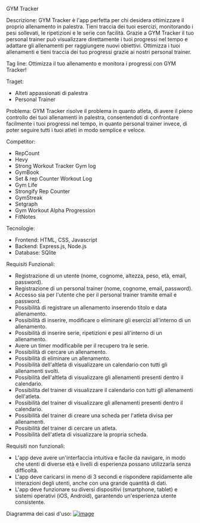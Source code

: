 GYM Tracker

Descrizione:
GYM Tracker è l'app perfetta per chi desidera ottimizzare il proprio allenamento in palestra. Tieni traccia dei tuoi esercizi, monitorando i pesi sollevati, le ripetizioni e le serie con facilità. Grazie a GYM Tracker il tuo personal trainer può visualizzare direttamente i tuoi progressi nel tempo e adattare gli allenamenti per raggiungere nuovi obiettivi.  Ottimizza i tuoi allenamenti e tieni traccia dei tuo progressi grazie ai nostri personal trainer.

Tag line: 
Ottimizza il tuo allenamento e monitora i progressi con GYM Tracker!

Traget:
- Alteti appassionati di palestra
- Personal Trainer

Problema: 
GYM Tracker risolve il problema in quanto atleta, di avere il pieno controllo dei tuoi allenamenti in palestra, consentendoti di confrontare facilmente i tuoi progressi nel tempo, in quanto personal trainer invece, di poter seguire tutti i tuoi atleti in modo semplice e veloce.

Competitor:
- RepCount
- Hevy
- Strong Workout Tracker Gym log
- GymBook
- Set & rep Counter Workout Log
- Gym Life
- Strongify Rep Counter
- GymStreak
- Setgraph
- Gym Workout Alpha Progression
- FitNotes

Tecnologie:
- Frontend: HTML, CSS, Javascript
- Backend: Express.js, Node.js
- Database: SQlite

Requisiti Funzionali:
- Registrazione di un utente (nome, cognome, altezza, peso, età, email, password).
- Registrazione di un personal trainer (nome, cognome, email, password).
- Accesso sia per l'utente che per il personal trainer tramite email e password.
- Possibilità di registrare un allenamento inserendo titolo e data allenamento.
- Possibilità di inserire, modificare o eliminare gli esercizi all'interno di un allenamento.
- Possibilità di inserire serie, ripetizioni e pesi all'interno di un allenamento.
- Avere un timer modificabile per il recupero tra le serie.
- Possibilità di cercare un allenamento.
- Possibilità di eliminare un allenamento.
- Possibilità dell'altleta di visualizzare un calendario con tutti gli allenamenti svolti.
- Possibilità dell'altleta di visualizzare gli allenamenti presenti dentro il calendario.
- Possibilita del trainer di visualizzare il calendario con tutti gli allenamenti dell'atleta.
- Possibilità del trainer di visualizzare gli allenamenti presenti dentro il calendario.
- Possibilità del trainer di creare una scheda per l'atleta divisa per allenamenti.
- Possibilità del trainer di cercare un atleta.
- Possibilità dell'atleta di visualizzare la propria scheda.



Requisiti non funzionali:
- L'app deve avere un'interfaccia intuitiva e facile da navigare, in modo che utenti di diverse età e livelli di esperienza possano utilizzarla senza difficoltà.
- L'app deve caricarsi in meno di 3 secondi e rispondere rapidamente alle interazioni degli utenti, anche con una grande quantità di dati.
- L'app deve funzionare su diversi dispositivi (smartphone, tablet) e sistemi operativi (iOS, Android), garantendo un'esperienza utente consistente.
  

Diagramma dei casi d'uso:
[![image](https://github.com/user-attachments/assets/4d4d46fb-32e8-4d88-a5fc-15ac17d6c8a4)](https://yuml.me/simo12345/GYM_Tracker.svg?1734606210873)






















